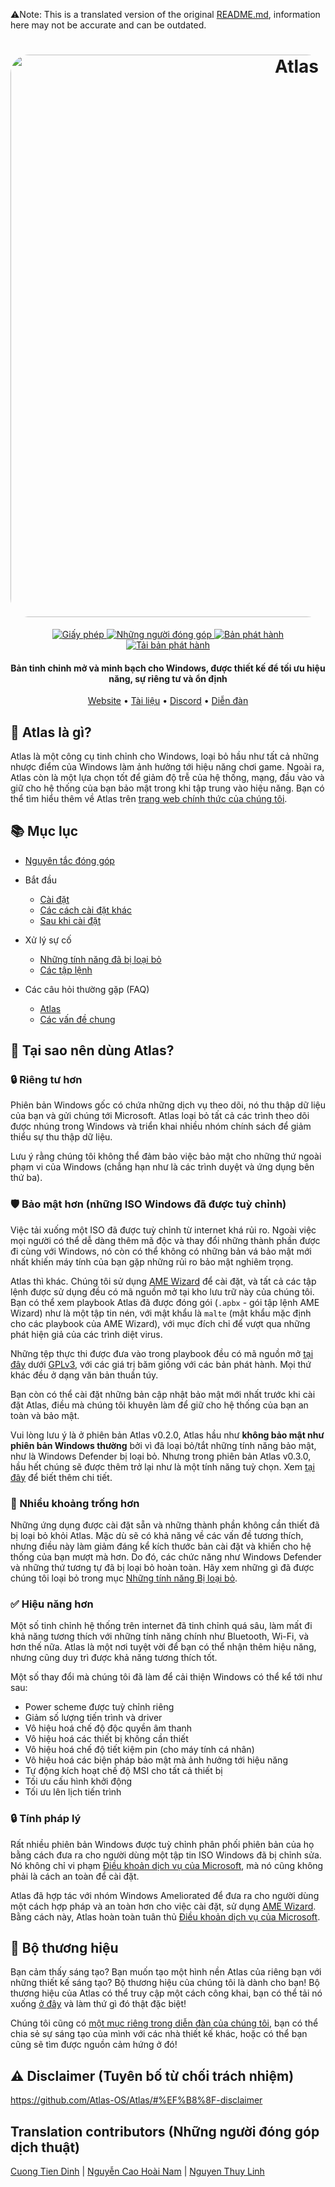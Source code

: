 ﻿⚠️Note: This is a translated version of the original [README.md](https://github.com/Atlas-OS/Atlas/blob/main/README.md), information here may not be accurate and can be outdated.
<h1 align="center">
  <a href="http://atlasos.net"><img src="https://gcore.jsdelivr.net/gh/Atlas-OS/Atlas@main/img/banner.png" alt="Atlas" width="900" style="border-radius: 30px"></a>
</h1>
  <p align="center">
    <a href="https://github.com/Atlas-OS/Atlas/blob/main/LICENSE">
      <img alt="Giấy phép" src="https://img.shields.io/github/license/atlas-os/atlas?style=for-the-badge&logo=github&color=1A91FF"/>
    </a>
    <a href="https://github.com/Atlas-OS/Atlas/graphs/contributors">
      <img alt="Những người đóng góp" src="https://img.shields.io/github/contributors/atlas-os/atlas?style=for-the-badge&color=1A91FF" />
    </a>
    <a href="https://github.com/Atlas-OS/Atlas/releases/latest">
      <img alt="Bản phát hành" src="https://img.shields.io/github/release/atlas-os/atlas?style=for-the-badge&color=1A91FF" />
    </a>
    <a href="https://github.com/Atlas-OS/Atlas/releases">
      <img alt="Tải bản phát hành" src="https://img.shields.io/github/downloads/Atlas-OS/Atlas/total?style=for-the-badge&logo=github&color=1A91FF" />
    </a>
  </p>
<h4 align="center">Bản tinh chỉnh mở và minh bạch cho Windows, được thiết kế để tối ưu hiệu năng, sự riêng tư và ổn định</h4>

<p align="center">
  <a href="https://atlasos.net">Website</a>
  •
  <a href="https://docs.atlasos.net">Tài liệu</a>
  •
  <a href="https://discord.atlasos.net" target="_blank">Discord</a>
  •
  <a href="https://forum.atlasos.net">Diễn đàn</a>
</p>

## 🤔 **Atlas là gì?**

Atlas là một công cụ tinh chỉnh cho Windows, loại bỏ hầu như tất cả những nhược điểm của Windows làm ảnh hưởng tới hiệu năng chơi game.
Ngoài ra, Atlas còn là một lựa chọn tốt để giảm độ trễ của hệ thống, mạng, đầu vào và giữ cho hệ thống của bạn bảo mật trong khi tập trung vào hiệu năng.
Bạn có thể tìm hiểu thêm về Atlas trên [trang web chính thức của chúng tôi](https://atlasos.net).

## 📚 **Mục lục**

- [Nguyên tắc đóng góp](https://docs.atlasos.net/contributions)

- Bắt đầu
  - [Cài đặt](https://docs.atlasos.net/getting-started/installation)
  - [Các cách cài đặt khác](https://docs.atlasos.net/getting-started/other-installation-methods/no-usb)
  - [Sau khi cài đặt](https://docs.atlasos.net/getting-started/post-installation/drivers)

- Xử lý sự cố
  - [Những tính năng đã bị loại bỏ](https://docs.atlasos.net/troubleshooting/removed-features)
  - [Các tập lệnh](https://docs.atlasos.net/troubleshooting/scripts)

- Các câu hỏi thường gặp (FAQ)
  - [Atlas](https://atlasos.net/faq)
  - [Các vấn đề chung](https://docs.atlasos.net/troubleshooting/common-issues/hyper-v/)

## 👀 **Tại sao nên dùng Atlas?**

### 🔒 Riêng tư hơn
Phiên bản Windows gốc có chứa những dịch vụ theo dõi, nó thu thập dữ liệu của bạn và gửi chúng tới Microsoft.
Atlas loại bỏ tất cả các trình theo dõi được nhúng trong Windows và triển khai nhiều nhóm chính sách để giảm thiểu sự thu thập dữ liệu.

Lưu ý rằng chúng tôi không thể đảm bảo việc bảo mật cho những thứ ngoài phạm vi của Windows (chẳng hạn như là các trình duyệt và ứng dụng bên thứ ba).

### 🛡️ Bảo mật hơn (những ISO Windows đã được tuỳ chỉnh)
Việc tải xuống một ISO đã được tuỳ chỉnh từ internet khá rủi ro. Ngoài việc mọi người có thể dễ dàng thêm mã độc và thay đổi những thành phần được đi cùng với Windows, nó còn có thể không có những bản vá bảo mật mới nhất khiến máy tính của bạn gặp những rủi ro bảo mật nghiêm trọng.

Atlas thì khác. Chúng tôi sử dụng [AME Wizard](https://ameliorated.io) để cài đặt, và tất cả các tập lệnh được sử dụng đều có mã nguồn mở tại kho lưu trữ này của chúng tôi. Bạn có thể xem playbook Atlas đã được đóng gói (`.apbx` - gói tập lệnh AME Wizard) như là một tập tin nén, với mật khẩu là `malte` (mật khẩu mặc định cho các playbook của AME Wizard), với mục đích chỉ để vượt qua những phát hiện giả của các trình diệt virus.

Những tệp thực thi được đưa vào trong playbook đều có mã nguồn mở [tại đây](https://github.com/Atlas-OS/Atlas-Utilities) dưới [GPLv3](https://github.com/Atlas-OS/Atlas-Utilities/blob/main/LICENSE), với các giá trị băm giống với các bản phát hành. Mọi thứ khác đều ở dạng văn bản thuần túy.

Bạn còn có thể cài đặt những bản cập nhật bảo mật mới nhất trước khi cài đặt Atlas, điều mà chúng tôi khuyên làm để giữ cho hệ thống của bạn an toàn và bảo mật.

Vui lòng lưu ý là ở phiên bản Atlas v0.2.0, Atlas hầu như **không bảo mật như phiên bản Windows thường** bởi vì đã loại bỏ/tắt những tính năng bảo mật, như là Windows Defender bị loại bỏ. Nhưng trong phiên bản Atlas v0.3.0, hầu hết chúng sẽ được thêm trở lại như là một tính năng tuỳ chọn. Xem [tại đây](https://docs.atlasos.net/troubleshooting/removed-features/) để biết thêm chi tiết.

### 🚀 Nhiều khoảng trống hơn
Những ứng dụng được cài đặt sẵn và những thành phần không cần thiết đã bị loại bỏ khỏi Atlas. Mặc dù sẽ có khả năng về các vấn đề tương thích, nhưng điều này làm giảm đáng kể kích thước bản cài đặt và khiến cho hệ thống của bạn mượt mà hơn. Do đó, các chức năng như Windows Defender và những thứ tương tự đã bị loại bỏ hoàn toàn. Hãy xem những gì đã được chúng tôi loại bỏ trong mục [Những tính năng Bị loại bỏ](https://docs.atlasos.net/troubleshooting/removed-features).

### ✅ Hiệu năng hơn
Một số tinh chỉnh hệ thống trên internet đã tinh chỉnh quá sâu, làm mất đi khả năng tương thích với những tính năng chính như Bluetooth, Wi-Fi, và hơn thế nữa. Atlas là một nơi tuyệt vời để bạn có thể nhận thêm hiệu năng, nhưng cũng duy trì được khả năng tương thích tốt.

Một số thay đổi mà chúng tôi đã làm để cải thiện Windows có thể kể tới như sau:

- Power scheme được tuỳ chỉnh riêng
- Giảm số lượng tiến trình và driver
- Vô hiệu hoá chế độ độc quyền âm thanh
- Vô hiệu hoá các thiết bị không cần thiết
- Vô hiệu hoá chế độ tiết kiệm pin (cho máy tính cá nhân)
- Vô hiệu hoá các biện pháp bảo mật mà ảnh hưởng tới hiệu năng
- Tự động kích hoạt chế độ MSI cho tất cả thiết bị
- Tối ưu cấu hình khởi động
- Tối ưu lên lịch tiến trình

### 🔒 Tính pháp lý
Rất nhiều phiên bản Windows được tuỳ chỉnh phân phối phiên bản của họ bằng cách đưa ra cho người dùng một tập tin ISO Windows đã bị chỉnh sửa. Nó không chỉ vi phạm [Điều khoản dịch vụ của Microsoft](https://www.microsoft.com/en-us/Useterms/Retail/Windows/10/UseTerms_Retail_Windows_10_English.htm), mà nó cũng không phải là cách an toàn để cài đặt.

Atlas đã hợp tác với nhóm Windows Ameliorated để đưa ra cho người dùng một cách hợp pháp và an toàn hơn cho việc cài đặt, sử dụng [AME Wizard](https://ameliorated.io). Bằng cách này, Atlas hoàn toàn tuân thủ [Điều khoản dịch vụ của Microsoft](https://www.microsoft.com/en-us/Useterms/Retail/Windows/10/UseTerms_Retail_Windows_10_English.htm).

## 🎨 Bộ thương hiệu
Bạn cảm thấy sáng tạo? Bạn muốn tạo một hình nền Atlas của riêng bạn với những thiết kế sáng tạo? Bộ thương hiệu của chúng tôi là dành cho bạn!
Bộ thương hiệu của Atlas có thể truy cập một cách công khai, bạn có thể tải nó xuống [ở đây](https://cdn.jsdelivr.net/gh/Atlas-OS/Atlas@main/img/brand-kit.zip) và làm thứ gì đó thật đặc biệt!

Chúng tôi cũng có [một mục riêng trong diễn đàn của chúng tôi](https://forum.atlasos.net/t/art-showcase), bạn có thể chia sẻ sự sáng tạo của mình với các nhà thiết kế khác, hoặc có thể bạn cũng sẽ tìm được nguồn cảm hứng ở đó!

## ⚠️ Disclaimer (Tuyên bố từ chối trách nhiệm)
https://github.com/Atlas-OS/Atlas/#%EF%B8%8F-disclaimer

## Translation contributors (Những người đóng góp dịch thuật)
[Cuong Tien Dinh](https://github.com/dtcu0ng) | 
[Nguyễn Cao Hoài Nam](https://github.com/sant1ago-da-hanoi) | 
[Nguyen Thuy Linh](https://github.com/WhiteSnow00)

